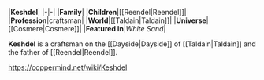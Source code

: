 |**Keshdel**|
|-|-|
|**Family**|
|**Children**|[[Reendel\|Reendel]]|
|**Profession**|craftsman|
|**World**|[[Taldain\|Taldain]]|
|**Universe**|[[Cosmere\|Cosmere]]|
|**Featured In**|*White Sand*|

**Keshdel** is a craftsman on the [[Dayside\|Dayside]] of [[Taldain\|Taldain]] and the father of [[Reendel\|Reendel]].



https://coppermind.net/wiki/Keshdel